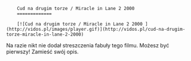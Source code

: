 
        Cud na drugim torze / Miracle in Lane 2 2000 
        =============
        
        [![Cud na drugim torze / Miracle in Lane 2 2000 ](http://vidos.pl/images/player.gif)](http://vidos.pl/cud-na-drugim-torze-miracle-in-lane-2-2000)
        
        
 Na razie nikt nie dodał streszczenia fabuły tego filmu. Możesz być pierwszy! Zamieść swój opis.
    